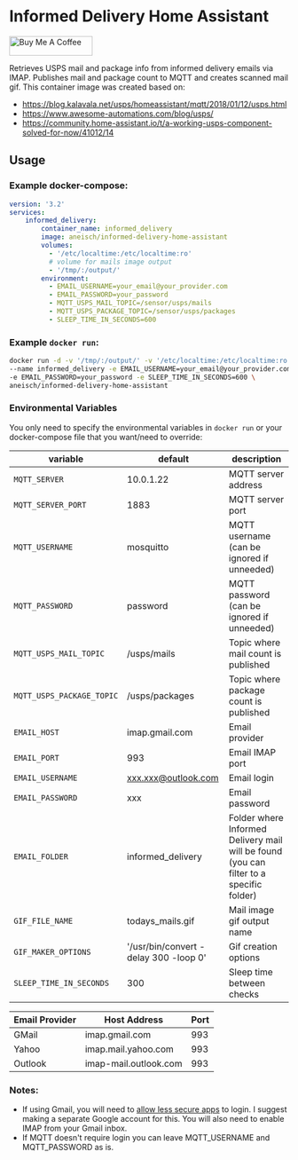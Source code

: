 # Informed Delivery Home Assistant
<a href="https://www.buymeacoffee.com/aneisch" target="_blank"><img src="https://cdn.buymeacoffee.com/buttons/default-black.png" width="150px" height="35px" alt="Buy Me A Coffee" style="height: 35px !important;width: 150px !important;" ></a><br>

Retrieves USPS mail and package info from informed delivery emails via IMAP. Publishes mail and package count to MQTT and creates scanned mail gif. This container image was created based on:
* https://blog.kalavala.net/usps/homeassistant/mqtt/2018/01/12/usps.html
* https://www.awesome-automations.com/blog/usps/
* https://community.home-assistant.io/t/a-working-usps-component-solved-for-now/41012/14


## Usage

### Example docker-compose:

```yaml
version: '3.2'
services:
    informed_delivery:
        container_name: informed_delivery
        image: aneisch/informed-delivery-home-assistant
        volumes:
          - '/etc/localtime:/etc/localtime:ro'
          # volume for mails image output
          - '/tmp/:/output/'
        environment:
          - EMAIL_USERNAME=your_email@your_provider.com
          - EMAIL_PASSWORD=your_password
          - MQTT_USPS_MAIL_TOPIC=/sensor/usps/mails
          - MQTT_USPS_PACKAGE_TOPIC=/sensor/usps/packages
          - SLEEP_TIME_IN_SECONDS=600
```

### Example `docker run`:
```bash
docker run -d -v '/tmp/:/output/' -v '/etc/localtime:/etc/localtime:ro' \
--name informed_delivery -e EMAIL_USERNAME=your_email@your_provider.com \
-e EMAIL_PASSWORD=your_password -e SLEEP_TIME_IN_SECONDS=600 \
aneisch/informed-delivery-home-assistant
```

### Environmental Variables
You only need to specify the environmental variables in `docker run` or your docker-compose file that you want/need to override:

variable | default | description
-- | -- | --
`MQTT_SERVER` | 10.0.1.22 | MQTT server address
`MQTT_SERVER_PORT` | 1883 | MQTT server port
`MQTT_USERNAME` | mosquitto | MQTT username (can be ignored if unneeded)
`MQTT_PASSWORD` | password | MQTT password (can be ignored if unneeded)
`MQTT_USPS_MAIL_TOPIC` | /usps/mails | Topic where mail count is published
`MQTT_USPS_PACKAGE_TOPIC` | /usps/packages | Topic where package count is published
`EMAIL_HOST` | imap.gmail.com | Email provider
`EMAIL_PORT` | 993 | Email IMAP port
`EMAIL_USERNAME` | xxx.xxx@outlook.com | Email login
`EMAIL_PASSWORD` | xxx | Email password
`EMAIL_FOLDER` | informed_delivery | Folder where Informed Delivery mail will be found (you can filter to a specific folder)
`GIF_FILE_NAME` | todays_mails.gif | Mail image gif output name
`GIF_MAKER_OPTIONS` | '/usr/bin/convert -delay 300 -loop 0' | Gif creation options
`SLEEP_TIME_IN_SECONDS` | 300 | Sleep time between checks

Email Provider | Host Address | Port
-- | -- | --
GMail | imap.gmail.com | 993
Yahoo | imap.mail.yahoo.com | 993
Outlook | imap-mail.outlook.com | 993

### Notes: 
* If using Gmail, you will need to [allow less secure apps](https://hotter.io/docs/email-accounts/secure-app-gmail/) to login. I suggest making a separate Google account for this. You will also need to enable IMAP from your Gmail inbox.
* If MQTT doesn't require login you can leave MQTT_USERNAME and MQTT_PASSWORD as is. 

